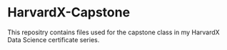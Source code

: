 # HarvardX-Capstone

This repositry contains files used for the capstone class in my HarvardX Data Science certificate series.
